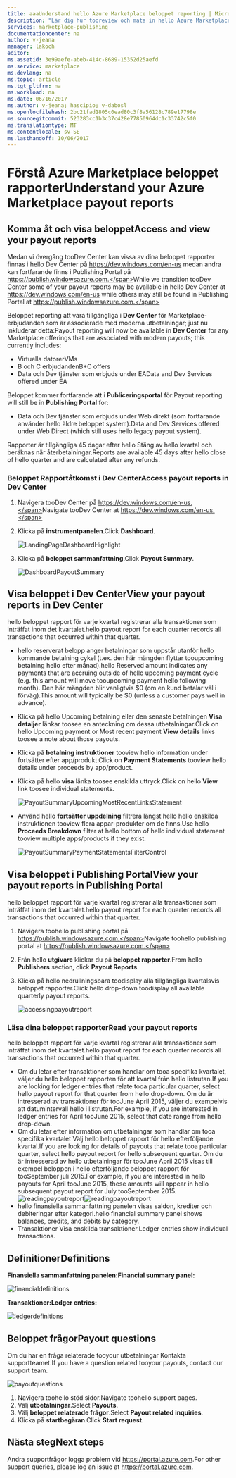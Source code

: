 ```yaml
---
title: aaaUnderstand hello Azure Marketplace beloppet reporting | Microsoft Docs
description: "Lär dig hur tooreview och mata in hello Azure Marketplace beloppet rapporten."
services: marketplace-publishing
documentationcenter: na
author: v-jeana
manager: lakoch
editor: 
ms.assetid: 3e99aefe-abeb-414c-8689-15352d25aefd
ms.service: marketplace
ms.devlang: na
ms.topic: article
ms.tgt_pltfrm: na
ms.workload: na
ms.date: 06/16/2017
ms.author: v-jeana; hascipio; v-dabosl
ms.openlocfilehash: 2bc21fad1805c0ead80c3f8a56128c789e17798e
ms.sourcegitcommit: 523283cc1b3c37c428e77850964dc1c33742c5f0
ms.translationtype: MT
ms.contentlocale: sv-SE
ms.lasthandoff: 10/06/2017
---
```

# <a name="understand-your-azure-marketplace-payout-reports"></a><span data-ttu-id="6a4a6-103">Förstå Azure Marketplace beloppet rapporter</span><span class="sxs-lookup"><span data-stu-id="6a4a6-103">Understand your Azure Marketplace payout reports</span></span>
## <a name="access-and-view-your-payout-reports"></a><span data-ttu-id="6a4a6-104">Komma åt och visa beloppet</span><span class="sxs-lookup"><span data-stu-id="6a4a6-104">Access and view your payout reports</span></span>
<span data-ttu-id="6a4a6-105">Medan vi övergång tooDev Center kan vissa av dina beloppet rapporter finnas i hello Dev Center på https://dev.windows.com/en-us medan andra kan fortfarande finns i Publishing Portal på https://publish.windowsazure.com.</span><span class="sxs-lookup"><span data-stu-id="6a4a6-105">While we transition tooDev Center some of your payout reports may be available in hello Dev Center at https://dev.windows.com/en-us while others may still be found in Publishing Portal at https://publish.windowsazure.com.</span></span>

<span data-ttu-id="6a4a6-106">Beloppet reporting att vara tillgängliga i **Dev Center** för Marketplace-erbjudanden som är associerade med moderna utbetalningar; just nu inkluderar detta:</span><span class="sxs-lookup"><span data-stu-id="6a4a6-106">Payout reporting will now be available in **Dev Center** for any Marketplace offerings that are associated with modern payouts; this currently includes:</span></span>

* <span data-ttu-id="6a4a6-107">Virtuella datorer</span><span class="sxs-lookup"><span data-stu-id="6a4a6-107">VMs</span></span>
* <span data-ttu-id="6a4a6-108">B och C erbjudanden</span><span class="sxs-lookup"><span data-stu-id="6a4a6-108">B+C offers</span></span>
* <span data-ttu-id="6a4a6-109">Data och Dev tjänster som erbjuds under EA</span><span class="sxs-lookup"><span data-stu-id="6a4a6-109">Data and Dev Services offered under EA</span></span>

<span data-ttu-id="6a4a6-110">Beloppet kommer fortfarande att i **Publiceringsportal** för:</span><span class="sxs-lookup"><span data-stu-id="6a4a6-110">Payout reporting will still be in **Publishing Portal** for:</span></span>

* <span data-ttu-id="6a4a6-111">Data och Dev tjänster som erbjuds under Web direkt (som fortfarande använder hello äldre beloppet system).</span><span class="sxs-lookup"><span data-stu-id="6a4a6-111">Data and Dev Services offered under Web Direct (which still uses hello legacy payout system).</span></span>

<span data-ttu-id="6a4a6-112">Rapporter är tillgängliga 45 dagar efter hello Stäng av hello kvartal och beräknas när återbetalningar.</span><span class="sxs-lookup"><span data-stu-id="6a4a6-112">Reports are available 45 days after hello close of hello quarter and are calculated after any refunds.</span></span>

### <a name="access-payout-reports-in-dev-center"></a><span data-ttu-id="6a4a6-113">Beloppet Rapportåtkomst i Dev Center</span><span class="sxs-lookup"><span data-stu-id="6a4a6-113">Access payout reports in Dev Center</span></span>
1. <span data-ttu-id="6a4a6-114">Navigera tooDev Center på https://dev.windows.com/en-us.</span><span class="sxs-lookup"><span data-stu-id="6a4a6-114">Navigate tooDev Center at https://dev.windows.com/en-us.</span></span>
2. <span data-ttu-id="6a4a6-115">Klicka på **instrumentpanelen**.</span><span class="sxs-lookup"><span data-stu-id="6a4a6-115">Click **Dashboard**.</span></span>

    ![LandingPageDashboardHighlight][1]
3. <span data-ttu-id="6a4a6-117">Klicka på **beloppet sammanfattning**.</span><span class="sxs-lookup"><span data-stu-id="6a4a6-117">Click **Payout Summary**.</span></span>

    ![DashboardPayoutSummary][2]

## <a name="view-your-payout-reports-in-dev-center"></a><span data-ttu-id="6a4a6-119">Visa beloppet i Dev Center</span><span class="sxs-lookup"><span data-stu-id="6a4a6-119">View your payout reports in Dev Center</span></span>
<span data-ttu-id="6a4a6-120">hello beloppet rapport för varje kvartal registrerar alla transaktioner som inträffat inom det kvartalet.</span><span class="sxs-lookup"><span data-stu-id="6a4a6-120">hello payout report for each quarter records all transactions that occurred within that quarter.</span></span>

* <span data-ttu-id="6a4a6-121">hello reserverat belopp anger betalningar som uppstår utanför hello kommande betalning cykel (t.ex. den här mängden flyttar tooupcoming betalning hello efter månad).</span><span class="sxs-lookup"><span data-stu-id="6a4a6-121">hello Reserved amount indicates any payments that are accruing outside of hello upcoming payment cycle (e.g. this amount will move tooupcoming payment hello following month).</span></span>  <span data-ttu-id="6a4a6-122">Den här mängden blir vanligtvis $0 (om en kund betalar väl i förväg).</span><span class="sxs-lookup"><span data-stu-id="6a4a6-122">This amount will typically be $0 (unless a customer pays well in advance).</span></span>
* <span data-ttu-id="6a4a6-123">Klicka på hello Upcoming betalning eller den senaste betalningen **Visa detaljer** länkar toosee en anteckning om dessa utbetalningar.</span><span class="sxs-lookup"><span data-stu-id="6a4a6-123">Click on hello Upcoming payment or Most recent payment **View details** links toosee a note about those payouts.</span></span>
* <span data-ttu-id="6a4a6-124">Klicka på **betalning instruktioner** tooview hello information under fortsätter efter app/produkt.</span><span class="sxs-lookup"><span data-stu-id="6a4a6-124">Click on **Payment Statements** tooview hello details under proceeds by app/product.</span></span>
* <span data-ttu-id="6a4a6-125">Klicka på hello **visa** länka toosee enskilda uttryck.</span><span class="sxs-lookup"><span data-stu-id="6a4a6-125">Click on hello **View** link toosee individual statements.</span></span>

    ![PayoutSummaryUpcomingMostRecentLinksStatement][3]
* <span data-ttu-id="6a4a6-127">Använd hello **fortsätter uppdelning** filtrera längst hello hello enskilda instruktionen tooview flera appar-produkter om de finns.</span><span class="sxs-lookup"><span data-stu-id="6a4a6-127">Use hello **Proceeds Breakdown** filter at hello bottom of hello individual statement tooview multiple apps/products if they exist.</span></span>

    ![PayoutSummaryPaymentStatementsFilterControl][4]

## <a name="view-your-payout-reports-in-publishing-portal"></a><span data-ttu-id="6a4a6-129">Visa beloppet i Publishing Portal</span><span class="sxs-lookup"><span data-stu-id="6a4a6-129">View your payout reports in Publishing Portal</span></span>
<span data-ttu-id="6a4a6-130">hello beloppet rapport för varje kvartal registrerar alla transaktioner som inträffat inom det kvartalet.</span><span class="sxs-lookup"><span data-stu-id="6a4a6-130">hello payout report for each quarter records all transactions that occurred within that quarter.</span></span>

1. <span data-ttu-id="6a4a6-131">Navigera toohello publishing portal på https://publish.windowsazure.com.</span><span class="sxs-lookup"><span data-stu-id="6a4a6-131">Navigate toohello publishing portal at https://publish.windowsazure.com.</span></span>
2. <span data-ttu-id="6a4a6-132">Från hello **utgivare** klickar du på **beloppet rapporter**.</span><span class="sxs-lookup"><span data-stu-id="6a4a6-132">From hello **Publishers** section, click **Payout Reports**.</span></span>
3. <span data-ttu-id="6a4a6-133">Klicka på hello nedrullningsbara toodisplay alla tillgängliga kvartalsvis beloppet rapporter.</span><span class="sxs-lookup"><span data-stu-id="6a4a6-133">Click hello drop-down toodisplay all available quarterly payout reports.</span></span>

    ![accessingpayoutreport][5]

### <a name="read-your-payout-reports"></a><span data-ttu-id="6a4a6-135">Läsa dina beloppet rapporter</span><span class="sxs-lookup"><span data-stu-id="6a4a6-135">Read your payout reports</span></span>
<span data-ttu-id="6a4a6-136">hello beloppet rapport för varje kvartal registrerar alla transaktioner som inträffat inom det kvartalet.</span><span class="sxs-lookup"><span data-stu-id="6a4a6-136">hello payout report for each quarter records all transactions that occurred within that quarter.</span></span>

* <span data-ttu-id="6a4a6-137">Om du letar efter transaktioner som handlar om tooa specifika kvartalet, väljer du hello beloppet rapporten för att kvartal från hello listrutan.</span><span class="sxs-lookup"><span data-stu-id="6a4a6-137">If you are looking for ledger entries that relate tooa particular quarter, select hello payout report for that quarter from hello drop-down.</span></span> <span data-ttu-id="6a4a6-138">Om du är intresserad av transaktioner för tooJune April 2015, väljer du exempelvis att datumintervall hello i listrutan.</span><span class="sxs-lookup"><span data-stu-id="6a4a6-138">For example, if you are interested in ledger entries for April tooJune 2015, select that date range from hello drop-down.</span></span>
* <span data-ttu-id="6a4a6-139">Om du letar efter information om utbetalningar som handlar om tooa specifika kvartalet Välj hello beloppet rapport för hello efterföljande kvartal.</span><span class="sxs-lookup"><span data-stu-id="6a4a6-139">If you are looking for details of payouts that relate tooa particular quarter, select hello payout report for hello subsequent quarter.</span></span> <span data-ttu-id="6a4a6-140">Om du är intresserad av hello utbetalningar för tooJune April 2015 visas till exempel beloppen i hello efterföljande beloppet rapport för tooSeptember juli 2015.</span><span class="sxs-lookup"><span data-stu-id="6a4a6-140">For example, if you are interested in hello payouts for April tooJune 2015, these amounts will appear in hello subsequent payout report for July tooSeptember 2015.</span></span>
  <span data-ttu-id="6a4a6-141">![readingpayoutreport][6]</span><span class="sxs-lookup"><span data-stu-id="6a4a6-141">![readingpayoutreport][6]</span></span>
* <span data-ttu-id="6a4a6-142">hello finansiella sammanfattning panelen visas saldon, krediter och debiteringar efter kategori.</span><span class="sxs-lookup"><span data-stu-id="6a4a6-142">hello financial summary panel shows balances, credits, and debits by category.</span></span>
* <span data-ttu-id="6a4a6-143">Transaktioner Visa enskilda transaktioner.</span><span class="sxs-lookup"><span data-stu-id="6a4a6-143">Ledger entries show individual transactions.</span></span>

## <a name="definitions"></a><span data-ttu-id="6a4a6-144">Definitioner</span><span class="sxs-lookup"><span data-stu-id="6a4a6-144">Definitions</span></span>
<span data-ttu-id="6a4a6-145">**Finansiella sammanfattning panelen:**</span><span class="sxs-lookup"><span data-stu-id="6a4a6-145">**Financial summary panel:**</span></span>

![financialdefinitions][7]

<span data-ttu-id="6a4a6-147">**Transaktioner:**</span><span class="sxs-lookup"><span data-stu-id="6a4a6-147">**Ledger entries:**</span></span>

![ledgerdefinitions][8]

## <a name="payout-questions"></a><span data-ttu-id="6a4a6-149">Beloppet frågor</span><span class="sxs-lookup"><span data-stu-id="6a4a6-149">Payout questions</span></span>
<span data-ttu-id="6a4a6-150">Om du har en fråga relaterade tooyour utbetalningar Kontakta supportteamet.</span><span class="sxs-lookup"><span data-stu-id="6a4a6-150">If you have a question related tooyour payouts, contact our support team.</span></span>

![payoutquestions][9]

1. <span data-ttu-id="6a4a6-152">Navigera toohello stöd sidor.</span><span class="sxs-lookup"><span data-stu-id="6a4a6-152">Navigate toohello support pages.</span></span>
2. <span data-ttu-id="6a4a6-153">Välj **utbetalningar**.</span><span class="sxs-lookup"><span data-stu-id="6a4a6-153">Select **Payouts**.</span></span>
3. <span data-ttu-id="6a4a6-154">Välj **beloppet relaterade frågor**.</span><span class="sxs-lookup"><span data-stu-id="6a4a6-154">Select **Payout related inquiries**.</span></span>
4. <span data-ttu-id="6a4a6-155">Klicka på **startbegäran**.</span><span class="sxs-lookup"><span data-stu-id="6a4a6-155">Click **Start request**.</span></span>

## <a name="next-steps"></a><span data-ttu-id="6a4a6-156">Nästa steg</span><span class="sxs-lookup"><span data-stu-id="6a4a6-156">Next steps</span></span>
<span data-ttu-id="6a4a6-157">Andra supportfrågor logga problem vid <https://portal.azure.com>.</span><span class="sxs-lookup"><span data-stu-id="6a4a6-157">For other support queries, please log an issue at <https://portal.azure.com>.</span></span>

[1]: ./media/marketplace-publishing-report-payout/LandingPage-DashboardHighlight.png
[2]: ./media/marketplace-publishing-report-payout/Dashboard-PayoutSummary.png
[3]: ./media/marketplace-publishing-report-payout/PayoutSummary-UpcomingOrMostRecentPaymentLinksSingleStatementLink.png
[4]: ./media/marketplace-publishing-report-payout/PayoutSummary-PaymentStatements-SingleStatement-FilterControl.png
[5]: ./media/marketplace-publishing-report-payout/accessingpayoutreport.png
[6]: ./media/marketplace-publishing-report-payout/readingpayoutreport.png
[7]: ./media/marketplace-publishing-report-payout/financialdefinitions.png
[8]: ./media/marketplace-publishing-report-payout/ledgerdefinitions.png
[9]: ./media/marketplace-publishing-report-payout/payoutquestions.png
